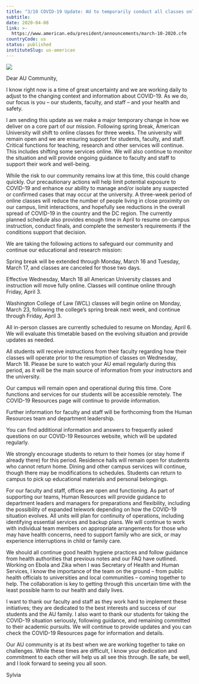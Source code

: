 ```yaml
---
title: "3/10 COVID-19 Update: AU to temporarily conduct all classes online following extended spring break."
subtitle: 
date: 2020-04-08
link: >-
  https://www.american.edu/president/announcements/march-10-2020.cfm
countryCode: us
status: published
instituteSlug: us-american
---
```

![](https://www.american.edu/customcf/2016-redesign/images/social_graph.jpg)

Dear AU Community,

I know right now is a time of great uncertainty and we are working daily to adjust to the changing context and information about COVID-19. As we do, our focus is you – our students, faculty, and staff – and your health and safety.

I am sending this update as we make a major temporary change in how we deliver on a core part of our mission. Following spring break, American University will shift to online classes for three weeks. The university will remain open and we are ensuring support for students, faculty, and staff. Critical functions for teaching, research and other services will continue. This includes shifting some services online. We will also continue to monitor the situation and will provide ongoing guidance to faculty and staff to support their work and well-being.

While the risk to our community remains low at this time, this could change quickly. Our precautionary actions will help limit potential exposure to COVID-19 and enhance our ability to manage and/or isolate any suspected or confirmed cases that may occur at the university. A three-week period of online classes will reduce the number of people living in close proximity on our campus, limit interactions, and hopefully see reductions in the overall spread of COVID-19 in the country and the DC region. The currently planned schedule also provides enough time in April to resume on-campus instruction, conduct finals, and complete the semester’s requirements if the conditions support that decision.

We are taking the following actions to safeguard our community and continue our educational and research mission:

Spring break will be extended through Monday, March 16 and Tuesday, March 17, and classes are canceled for those two days.

Effective Wednesday, March 18 all American University classes and instruction will move fully online. Classes will continue online through Friday, April 3.

Washington College of Law (WCL) classes will begin online on Monday, March 23, following the college’s spring break next week, and continue through Friday, April 3.

All in-person classes are currently scheduled to resume on Monday, April 6. We will evaluate this timetable based on the evolving situation and provide updates as needed.

All students will receive instructions from their faculty regarding how their classes will operate prior to the resumption of classes on Wednesday, March 18. Please be sure to watch your AU email regularly during this period, as it will be the main source of information from your instructors and the university.

Our campus will remain open and operational during this time. Core functions and services for our students will be accessible remotely. The COVID-19 Resources page will continue to provide information.

Further information for faculty and staff will be forthcoming from the Human Resources team and department leadership.

You can find additional information and answers to frequently asked questions on our COVID-19 Resources website, which will be updated regularly.

We strongly encourage students to return to their homes (or stay home if already there) for this period. Residence halls will remain open for students who cannot return home. Dining and other campus services will continue, though there may be modifications to schedules. Students can return to campus to pick up educational materials and personal belongings.

For our faculty and staff, offices are open and functioning. As part of supporting our teams, Human Resources will provide guidance to department leaders and managers for preparations and flexibility, including the possibility of expanded telework depending on how the COVID-19 situation evolves. All units will plan for continuity of operations, including identifying essential services and backup plans. We will continue to work with individual team members on appropriate arrangements for those who may have health concerns, need to support family who are sick, or may experience interruptions in child or family care.

We should all continue good health hygiene practices and follow guidance from health authorities that previous notes and our FAQ have outlined. Working on Ebola and Zika when I was Secretary of Health and Human Services, I know the importance of the team on the ground – from public health officials to universities and local communities – coming together to help. The collaboration is key to getting through this uncertain time with the least possible harm to our health and daily lives.

I want to thank our faculty and staff as they work hard to implement these initiatives; they are dedicated to the best interests and success of our students and the AU family. I also want to thank our students for taking the COVID-19 situation seriously, following guidance, and remaining committed to their academic pursuits. We will continue to provide updates and you can check the COVID-19 Resources page for information and details.

Our AU community is at its best when we are working together to take on challenges. While these times are difficult, I know your dedication and commitment to each other will help us all see this through. Be safe, be well, and I look forward to seeing you all soon.

Sylvia